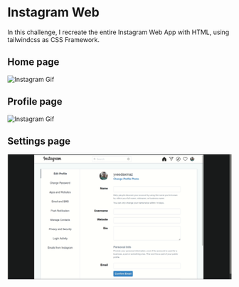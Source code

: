 # Instagram Web

In this challenge, I  recreate the entire Instagram Web App with HTML, using tailwindcss as CSS  Framework.

## Home page

![Instagram Gif](https://github.com/yvesdaxmaz/instagram-challenge/blob/master/instagram_home_slow.gif)


## Profile page 

![Instagram Gif](https://github.com/yvesdaxmaz/instagram-challenge/blob/master/instagram_profile_slow.gif)

## Settings page 

![Instagram Gif](https://github.com/yvesdaxmaz/instagram-challenge/blob/master/instagram_settings_page.gif)
